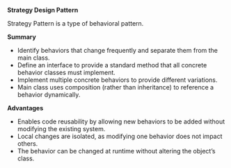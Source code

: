 **Strategy Design Pattern**

Strategy Pattern is a type of behavioral pattern.

**Summary**

- Identify behaviors that change frequently and separate them from the main class.
- Define an interface to provide a standard method that all concrete behavior classes must implement.
- Implement multiple concrete behaviors to provide different variations.
- Main class uses composition (rather than inheritance) to reference a behavior dynamically.

**Advantages**

- Enables code reusability by allowing new behaviors to be added without modifying the existing system.
- Local changes are isolated, as modifying one behavior does not impact others.
- The behavior can be changed at runtime without altering the object’s class.

